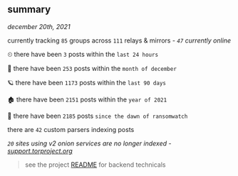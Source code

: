 
## summary
_december 20th, 2021_

currently tracking `85` groups across `111` relays & mirrors - _`47` currently online_

⏲ there have been `3` posts within the `last 24 hours`

🦈 there have been `253` posts within the `month of december`

🪐 there have been `1173` posts within the `last 90 days`

🏚 there have been `2151` posts within the `year of 2021`

🦕 there have been `2185` posts `since the dawn of ransomwatch`

there are `42` custom parsers indexing posts

_`20` sites using v2 onion services are no longer indexed - [support.torproject.org](https://support.torproject.org/onionservices/v2-deprecation/)_

> see the project [README](https://github.com/thetanz/ransomwatch#ransomwatch--) for backend technicals

